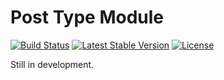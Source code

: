 # Post Type Module

[![Build Status](https://travis-ci.org/wpfulcrum/post-type.svg?branch=develop)](https://travis-ci.org/wpfulcrum/post-type) 
[![Latest Stable Version](https://poser.pugx.org/wpfulcrum/post-type/v/stable)](https://packagist.org/packages/wpfulcrum/post-type) 
[![License](https://poser.pugx.org/wpfulcrum/post-type/license)](https://packagist.org/packages/wpfulcrum/post-type)

Still in development.

